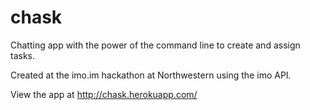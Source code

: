 chask
=====

Chatting app with the power of the command line to create and assign tasks.

Created at the imo.im hackathon at Northwestern using the imo API.

View the app at http://chask.herokuapp.com/
